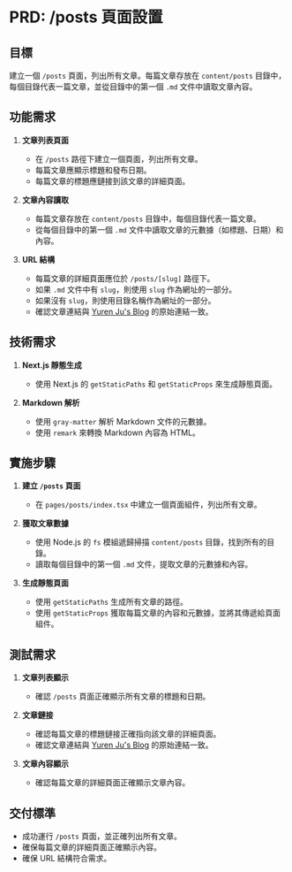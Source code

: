 # PRD: /posts 頁面設置

## 目標
建立一個 `/posts` 頁面，列出所有文章。每篇文章存放在 `content/posts` 目錄中，每個目錄代表一篇文章，並從目錄中的第一個 `.md` 文件中讀取文章內容。

## 功能需求

1. **文章列表頁面**
   - 在 `/posts` 路徑下建立一個頁面，列出所有文章。
   - 每篇文章應顯示標題和發布日期。
   - 每篇文章的標題應鏈接到該文章的詳細頁面。

2. **文章內容讀取**
   - 每篇文章存放在 `content/posts` 目錄中，每個目錄代表一篇文章。
   - 從每個目錄中的第一個 `.md` 文件中讀取文章的元數據（如標題、日期）和內容。

3. **URL 結構**
   - 每篇文章的詳細頁面應位於 `/posts/[slug]` 路徑下。
   - 如果 `.md` 文件中有 `slug`，則使用 `slug` 作為網址的一部分。
   - 如果沒有 `slug`，則使用目錄名稱作為網址的一部分。
   - 確認文章連結與 [Yuren Ju's Blog](https://yurenju.blog/) 的原始連結一致。

## 技術需求

1. **Next.js 靜態生成**
   - 使用 Next.js 的 `getStaticPaths` 和 `getStaticProps` 來生成靜態頁面。

2. **Markdown 解析**
   - 使用 `gray-matter` 解析 Markdown 文件的元數據。
   - 使用 `remark` 來轉換 Markdown 內容為 HTML。

## 實施步驟

1. **建立 `/posts` 頁面**
   - 在 `pages/posts/index.tsx` 中建立一個頁面組件，列出所有文章。

2. **獲取文章數據**
   - 使用 Node.js 的 `fs` 模組遞歸掃描 `content/posts` 目錄，找到所有的目錄。
   - 讀取每個目錄中的第一個 `.md` 文件，提取文章的元數據和內容。

3. **生成靜態頁面**
   - 使用 `getStaticPaths` 生成所有文章的路徑。
   - 使用 `getStaticProps` 獲取每篇文章的內容和元數據，並將其傳遞給頁面組件。

## 測試需求

1. **文章列表顯示**
   - 確認 `/posts` 頁面正確顯示所有文章的標題和日期。

2. **文章鏈接**
   - 確認每篇文章的標題鏈接正確指向該文章的詳細頁面。
   - 確認文章連結與 [Yuren Ju's Blog](https://yurenju.blog/) 的原始連結一致。

3. **文章內容顯示**
   - 確認每篇文章的詳細頁面正確顯示文章內容。

## 交付標準

- 成功運行 `/posts` 頁面，並正確列出所有文章。
- 確保每篇文章的詳細頁面正確顯示內容。
- 確保 URL 結構符合需求。 